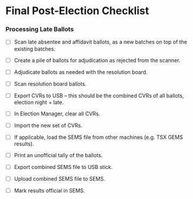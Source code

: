 # Final Post-Election Checklist

### Processing Late Ballots

* [ ] Scan late absentee and affidavit ballots, as a new batches on top of the existing batches.
* [ ] Create a pile of ballots for adjudication as rejected from the scanner.
* [ ] Adjudicate ballots as needed with the resolution board.
* [ ] Scan resolution board ballots.
* [ ] Export CVRs to USB – this should be the combined CVRs of all ballots, election night + late.
* [ ] In Election Manager, clear all CVRs.
* [ ] Import the new set of CVRs.
* [ ] If applicable, load the SEMS file from other machines (e.g. TSX GEMS results).
* [ ] Print an unofficial tally of the ballots.
* [ ] Export combined SEMS file to USB stick.
* [ ] Upload combined SEMS file to SEMS.
* [ ] Mark results official in SEMS.

